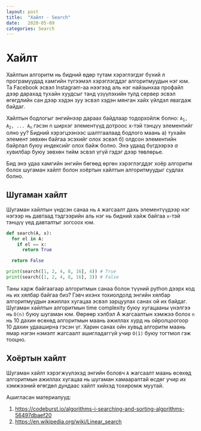 ```yaml
---
layout: post
title:  "Хайлт - Search"
date:   2020-05-09
categories: Search
---
```

# Хайлт

Хайлтын алгоритм нь бидний өдөр тутам хэрэглэгдэг бүхий л програмуудад хамгийн түгээмэл хэрэглэгддэг алгоритмуудын нэг юм. Та Facebook эсвэл Instagram-аа нээгээд аль нэг найзынхаа профайл дээр дарахад тухайн хуудсыг танд үзүүлэхийн тулд сервер эсвэл өгөгдлийн сан дээр хэдэн зуу эсвэл хэдэн мянган хайх үйлдэл явагдаж байдаг.

Хайлтын бодлогыг энгийнээр дараах байдлаар тодорхойлж болно: <code>A<sub>1</sub>, A<sub>2</sub>, ... A<sub>n</sub></code> гэсэн n ширхэг элементүүд дотроос x-тэй тэнцүү элементийг олно уу? Бидний хэрэгцээнээс шалтгаалаад бодлого маань a) тухайн элемент зөвхөн байгаа эсэхийг олох эсвэл б) олдсон элементийн байрлал буюу индексийг олох байж болно. Энэ удаад бүгдээрээ _а_ хувилбар буюу зөвхөн тийм эсвэл үгүй гэдэг дээр төвлөрье.

Бид энэ удаа хамгийн энгийн бөгөөд өргөн хэрэглэгддэг хоёр алгоритм болох шугаман хайлт болон хоёртын хайлтын алгоритмуудыг судлах болно.

## Шугаман хайлт

Шугаман хайлтын үндсэн санаа нь `A` жагсаалт дахь элементүүдээр нэг нэгээр нь давтаад тэдгээрийн аль нэг нь бидний хайж байгаа `x`-тэй тэнцүү үед давталтыг зогсоох юм.

```python
def search(A, x):
  for el in A: 
    if el == x:
      return True

  return False

print(search([1, 2, 4, 8, 16], 4)) # True
print(search([1, 2, 4, 8, 16], 3)) # False
```

Таны харж байгаагаар алгоритмын санаа болон түүний python дээрх код нь их хялбар байгаа биз? Гэвч ихэнх тохиолдолд энгийн хялбар алгоритмуудын ажиллах хугацаа эсвэл зарцуулах санах ой их байдаг. Шугаман хайлтын алгоритмын time complexity буюу хугацааны үнэлгээ нь `O(n)` буюу шугаман юм. Өөрөөр хэлбэл A жагсаалтын хэмжээ болох `n` нь 10 дахин өсөхөд алгоритмын маань ажиллах хурд нь ойролцоогоор 10 дахин удааширна гэсэн үг. Харин санах ойн хувьд алгоритм маань ямар нэгэн нэмэлт жагсаалт ашигладаггүй учир `O(1)` буюу тогтмол гэж тооцно.

## Хоёртын хайлт

Шугаман хайлт хэрэгжүүлэхэд энгийн боловч `A` жагсаалт маань өсөхөд алгоритмын ажиллах хугацаа нь шугаман хамааралтай өсдөг учир их хэмжээний өгөгдөл дундаас хайлт хийхэд тохиромж муутай.

Ашигласан материалууд:

1. https://codeburst.io/algorithms-i-searching-and-sorting-algorithms-56497dbaef20
2. https://en.wikipedia.org/wiki/Linear_search